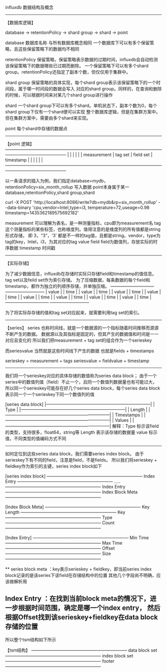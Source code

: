 
influxdb 数据结构及概念



---------------------------------------------------------------------------------------------------------------
【数据库逻辑】

database -> retentionPolicy -> shard group -> shard -> point


database            数据库名称     与所有数据库概念相同 一个数据库下可以有多个保留策略，且这些保留策略下的数据均不相同

retentionPolicy     保留策略，保留策略表示数据的过期时间，influxdb会自动检测该保留策略下的数据哪些已过期而删除。
                    一个保留策略下可以有多个shard group。retentionPolicy还指定了副本个数，但仅仅用于集群中。

shard group         保留策略的具体实现，每个shard group表示该保留策略下的一个时间段，属于哪一时间段的数据会写入
                    对应的shard group。同样的，在查询和删除的时候，可以根据时间来对某几个shard group进行操作

shard               一个shard group下可以有多个shard。单机状态下，副本个数为0，每个shard group下仅有一个shard便可以实现
                    整个数据库逻辑，但是在集群方案中。但在集群方案中，需要由多个shard来实现。

point               每个shard中存储的数据点



---------------------------------------------------------------------------------------------------------------
【point 逻辑】
——————————————————————————————————————————————————
|              |         |           |           |
|  measurement | tag set | field set | timestamp |
|              |         |           |           |
——————————————————————————————————————————————————

以一条请求的插入为例，我们指定database=mydb，retentionPolicy=six_month_rollup 写入数据
point本身属于某一database,retentionPolicy,shard group,shard

curl -X POST 'http://localhost:8086/write?db=mydb&rp=six_month_rollup'
--data-binary 'cpu,vendor=Intel,type=i3, temperature=72,useage=0.98 timestamp=1435362189575692182'

measurement  可以理解为表名，是一种测量指标，cpu即为measurement名
tag          这个测量指标的某些标签，也称维度列。值得注意的是维度列的所有值都是string形式存储，
             即 3，“3”，‘3’ 都是不一样的tag值，且都是string。vendor，type为tag的key，Intel，i3，为其对应的tag value
field        field为数值列，存放实际的时序数据
timestamp    时间戳



-------------------------------------------------------------------------------------------------------------
【实际存储】

为了减少数据信息，influxdb在存储时实际只存储field和timestamp的值信息。tag set以及feild set作为索引存储。
为了压缩数据，每条数据的每个field和timestamp，都作为独立的列顺序存储，并单独压缩。
——————————  —————————
| value  |  |  time |
| value  |  |  time |
| value  |  |  time |
| value  |  |  time |
| value  |  |  time |
| value  |  |  time |
| value  |  |  time |
| value  |  |  time |
——————————  —————————


为了将实际存存储的值和tag set对应起来，就需要利用tag set的索引。




---------------------------------------------------------------------------------------------------------------
【series】
series  也称时间线，就是一个数据源的一个指标随着时间推移而源源不断产生的数据。
数据源以及其指标是固定的，但其产生的数据值和时间是一一对应且变化的
所以我们把measurement + tag set的组合作为一个serieskey

而seriesvalue 当然就是这些时间线下产生的数据 也就是fields + timestamps

serieskey   = measurement + tags
seriesvalue = fieldvalue  + timestamp



------------------------------------------------------------------------------------------------------

我们将一个serieskey对应的具体存储的数值称为series data block；
由于一个series中的数值列值（field）不止一个，且同一个数值列数据量也有可能过大，
所以同一个serieskey可能存在好几个series data block，每个series data block表示同一个一个serieskey下同一个数值列的值

[series data block]
|————————————————————————|
|         Type           |
|————————————————————————|
|         Length         |
|————————————————————————|
|       Timestamps       |
|————————————————————————|
|         Values         |
|————————————————————————|
解释：Type     标示该field的类型，支持很多，float64，string等
     Length   表示该存储的数据量
     value    标示值，不同类型的值编码方式不同




--------------------------------------------------------------------------------------------------
如何定位到这些series data block，我们需要series index block。
由于serieskey下有不同的field，注意是field，不是fields。
所以我们将serieskey + fieldkey作为索引的主键，series index block如下



[series index block]
——————————————————————
    Index Entry
——————————————————————
       .....
——————————————————————
    Index Entry
——————————————————————
   Index Block Meta
——————————————————————


[Index Block Meta]
——————————————————————
     Key Length
——————————————————————
        Key
——————————————————————
       Type
——————————————————————
       Count
——————————————————————


[Index Entry]
——————————————————————
        Min Time
——————————————————————
        Max Time
——————————————————————
        Offset
——————————————————————
        Size
——————————————————————

**
series block meta ：key表示serieskey + fieldkey，即当前series index block记录的是该series下该field在存储结构中的位置
                    其他几个字段尚不明确，应该做解析用

Index Entry       ：在找到当前block meta的情况下，进一步根据时间范围，确定是哪一个index entry，
                    然后根据Offset找到该serieskey+fieldkey在data block存储的位置
----------------------------------------------------------------------------------------------------


所以整个tsm结构如下所示

【tsm结构】
——————————————————————
    data block set
——————————————————————
    index block set
——————————————————————
         footer
——————————————————————